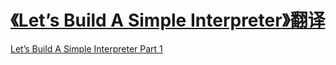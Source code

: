 # [《Let’s Build A Simple Interpreter》翻译](https://ruslanspivak.com/lsbasi-part1/)

[Let’s Build A Simple Interpreter Part 1](./Let’s_Build_A_Simple_Interpreter_Part_1.md)